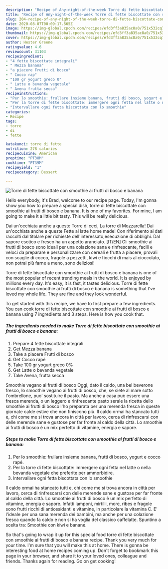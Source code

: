 ```yaml
---
description: "Recipe of Any-night-of-the-week Torre di fette biscottate con smoothie ai frutti di bosco e banana"
title: "Recipe of Any-night-of-the-week Torre di fette biscottate con smoothie ai frutti di bosco e banana"
slug: 204-recipe-of-any-night-of-the-week-torre-di-fette-biscottate-con-smoothie-ai-frutti-di-bosco-e-banana
date: 2020-08-07T00:09:17.565Z
image: https://img-global.cpcdn.com/recipes/efd3ff3a835ac8a0/751x532cq70/torre-di-fette-biscottate-con-smoothie-ai-frutti-di-bosco-e-banana-recipe-main-photo.jpg
thumbnail: https://img-global.cpcdn.com/recipes/efd3ff3a835ac8a0/751x532cq70/torre-di-fette-biscottate-con-smoothie-ai-frutti-di-bosco-e-banana-recipe-main-photo.jpg
cover: https://img-global.cpcdn.com/recipes/efd3ff3a835ac8a0/751x532cq70/torre-di-fette-biscottate-con-smoothie-ai-frutti-di-bosco-e-banana-recipe-main-photo.jpg
author: Hester Greene
ratingvalue: 4.6
reviewcount: 31103
recipeingredient:
- "4 fette biscottate integrali"
- " Mezza banana"
- "a piacere Frutti di bosco"
- " Cocco rap"
- "100 gr yogurt greco 0"
- " Latte o bevanda vegetale"
- " Avena frutta secca"
recipeinstructions:
- "Per lo smoothie: frullare insieme banana, frutti di bosco, yogurt e cocco rapé."
- "Per la torre di fette biscottate: immergere ogni fetta nel latte o nella bevanda vegetale che preferite per ammorbidire."
- "Intervallare ogni fetta biscottata con lo smoothie"
categories:
- Recipe
tags:
- torre
- di
- fette

katakunci: torre di fette 
nutrition: 278 calories
recipecuisine: American
preptime: "PT38M"
cooktime: "PT39M"
recipeyield: "1"
recipecategory: Dessert

---
```



![Torre di fette biscottate con smoothie ai frutti di bosco e banana](https://img-global.cpcdn.com/recipes/efd3ff3a835ac8a0/751x532cq70/torre-di-fette-biscottate-con-smoothie-ai-frutti-di-bosco-e-banana-recipe-main-photo.jpg)

Hello everybody, it's Brad, welcome to our recipe page. Today, I'm gonna show you how to prepare a special dish, torre di fette biscottate con smoothie ai frutti di bosco e banana. It is one of my favorites. For mine, I am going to make it a little bit tasty. This will be really delicious.

Dai un&#39;occhiata anche a queste Torre di ceci, La torre di Mozzarella! Dai un&#39;occhiata anche a queste Fette al latte home made! Con riferimento ai dati raccolti dal titolare per richieste dell&#39;interessato,esecuzione di obblighi. Dal sapore esotico e fresco ha un aspetto aranciato. [IT/EN] Gli smoothie ai frutti di bosco sono ideali per una colazione sana e rinfrescante, facili e veloci da preparare e personalizzare con cereali e frutta a piacere, provali con scaglie di cocco, fragole a pezzetti, kiwi e fiocchi di mais al cioccolato, non potrai più farne a meno, sono deliziosi!

Torre di fette biscottate con smoothie ai frutti di bosco e banana is one of the most popular of recent trending meals in the world. It is enjoyed by millions every day. It's easy, it is fast, it tastes delicious. Torre di fette biscottate con smoothie ai frutti di bosco e banana is something that I've loved my whole life. They are fine and they look wonderful.


To get started with this recipe, we have to first prepare a few ingredients. You can cook torre di fette biscottate con smoothie ai frutti di bosco e banana using 7 ingredients and 3 steps. Here is how you cook that.

<!--inarticleads1-->

##### The ingredients needed to make Torre di fette biscottate con smoothie ai frutti di bosco e banana:

1. Prepare 4 fette biscottate integrali
1. Get  Mezza banana
1. Take a piacere Frutti di bosco
1. Get  Cocco rapé
1. Take 100 gr yogurt greco 0%
1. Get  Latte o bevanda vegetale
1. Take  Avena, frutta secca


Smoothie vegano ai frutti di bosco Oggi, dato il caldo, una bel beverone fresco, lo smoothie vegano ai frutti di bosco, che, se siete al mare sotto l&#39;ombrellone, puo&#39; sostituire il pasto. Ma anche a casa può essere una fresca merenda, o un leggero e rinfrescante pasto serale la ricetta dello smoothie ai frutti di bosco l&#39;ho preparata per una merenda fresca in queste giornate calde estive che non finiscono più. Il caldo ormai ha stancato tutti e, chi come me si trova ancora in città per lavoro, cerca di rinfrescarsi con delle merende sane e gustose per far fronte al caldo della città. Lo smoothie ai frutti di bosco è un mix perfetto di vitamine, energia e sapore. 

<!--inarticleads2-->

##### Steps to make Torre di fette biscottate con smoothie ai frutti di bosco e banana:

1. Per lo smoothie: frullare insieme banana, frutti di bosco, yogurt e cocco rapé.
1. Per la torre di fette biscottate: immergere ogni fetta nel latte o nella bevanda vegetale che preferite per ammorbidire.
1. Intervallare ogni fetta biscottata con lo smoothie


Il caldo ormai ha stancato tutti e, chi come me si trova ancora in città per lavoro, cerca di rinfrescarsi con delle merende sane e gustose per far fronte al caldo della città. Lo smoothie ai frutti di bosco è un mix perfetto di vitamine, energia e sapore. Infatti lamponi, mirtilli, more, ribes e fragole sono frutti ricchi di antiossidanti e vitamine, in particolare la vitamina C. E&#39; l&#39;ideale per una sana merenda dei bambini, ma anche per una colazione fresca quando fa caldo e non si ha voglia del classico caffelatte. Spuntino a scelta tra: Smoothie con kiwi e banane. 

So that's going to wrap it up for this special food torre di fette biscottate con smoothie ai frutti di bosco e banana recipe. Thank you very much for your time. I'm sure that you will make this at home. There is gonna be interesting food at home recipes coming up. Don't forget to bookmark this page in your browser, and share it to your loved ones, colleague and friends. Thanks again for reading. Go on get cooking!
